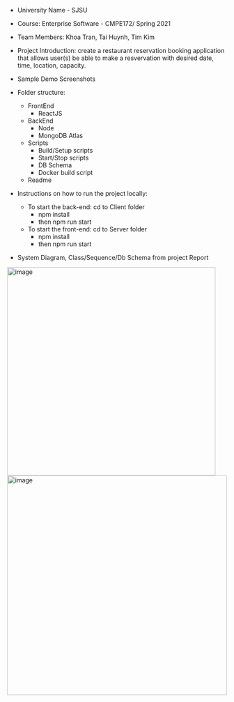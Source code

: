 - University Name - SJSU
- Course: Enterprise Software - CMPE172/ Spring 2021
- Team Members: Khoa Tran, Tai Huynh, Tim Kim
- Project Introduction: create a restaurant reservation booking application that allows user(s) be able to make a resvervation with desired date, time, location, capacity.
- Sample Demo Screenshots 
- Folder structure:
    - FrontEnd
        - ReactJS
    - BackEnd
        - Node
        - MongoDB Atlas
    - Scripts
        - Build/Setup scripts
        - Start/Stop scripts
        - DB Schema
        - Docker build script
    - Readme
- Instructions on how to run the project locally:
    - To start the back-end: cd to Client folder 
        - npm install 
        - then npm run start
    - To start the front-end: cd to Server folder
        -  npm install 
        -  then npm run start

- System Diagram, Class/Sequence/Db Schema from project Report
<img width="478" alt="image" src="https://user-images.githubusercontent.com/54516445/117079016-cd82e180-acef-11eb-8e27-d9c9cc9a60b1.png">
<img width="504" alt="image" src="https://user-images.githubusercontent.com/54516445/117079089-f3a88180-acef-11eb-8552-35672c2c982c.png">

